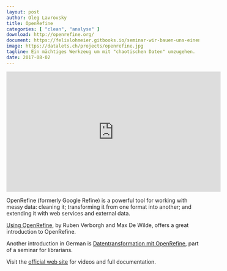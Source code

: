 ```yaml
---
layout: post
author: Oleg Lavrovsky
title: OpenRefine
categories: [ "clean", "analyse" ]
download: http://openrefine.org/
document: https://felixlohmeier.gitbooks.io/seminar-wir-bauen-uns-einen-bibliothekskatalog/content/07_0_datentransformation_mit_openrefine.html
image: https://datalets.ch/projects/openrefine.jpg
tagline: Ein mächtiges Werkzeug um mit "chaotischen Daten" umzugehen.
date: 2017-08-02
---
```


<iframe width="560" height="315" src="https://www.youtube.com/embed/WCRexQXYFrI" frameborder="0" allowfullscreen></iframe>

OpenRefine (formerly Google Refine) is a powerful tool for working with messy data: cleaning it; transforming it from one format into another; and extending it with web services and external data.

[Using OpenRefine](http://www.packtpub.com/openrefine-guide-for-data-analysis-and-linking-dataset-to-the-web/book), by Ruben Verborgh and Max De Wilde, offers a great introduction to OpenRefine.

Another introduction in German is [Datentransformation mit OpenRefine](https://felixlohmeier.gitbooks.io/seminar-wir-bauen-uns-einen-bibliothekskatalog/content/07_0_datentransformation_mit_openrefine.html), part of a seminar for librarians.

Visit the [official web site](http://openrefine.org/) for videos and full documentation.
